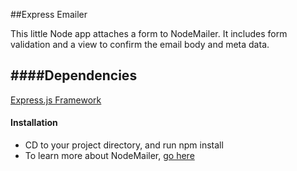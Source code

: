 ##Express Emailer

This little Node app attaches a form to NodeMailer. It includes form validation and a view to confirm the email body and meta data. 

####Dependencies
---
 
[Express.js Framework](http://expressjs.com/)

#### Installation
- CD to your project directory, and run npm install
- To learn more about NodeMailer, [go here](http://blog.nodeknockout.com/post/34641712180/sending-email-from-node-js)